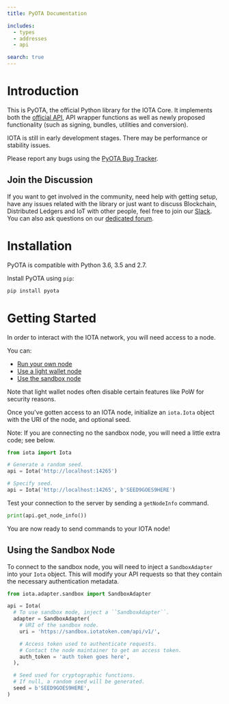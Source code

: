 ```yaml
---
title: PyOTA Documentation

includes:
  - types
  - addresses
  - api

search: true
---
```


# Introduction
This is PyOTA, the official Python library for the IOTA Core.
It implements both the [official API](https://iota.readme.io/), API wrapper
functions as well as newly proposed functionality (such as signing, bundles,
utilities and conversion).

<aside class="notice">
  IOTA is still in early development stages.
  There may be performance or stability issues.

  Please report any bugs using the
  <a href="https://github.com/iotaledger/iota.lib.py/issues">PyOTA Bug Tracker</a>.
</aside>

## Join the Discussion
If you want to get involved in the community, need help with getting setup, have
any issues related with the library or just want to discuss Blockchain,
Distributed Ledgers and IoT with other people, feel free to join our
[Slack](http://slack.iotatoken.com/).  You can also ask questions on our
[dedicated forum](https://forum.iotatoken.com/).

# Installation
PyOTA is compatible with Python 3.6, 3.5 and 2.7.

Install PyOTA using `pip`:

```bash
pip install pyota
```

# Getting Started
In order to interact with the IOTA network, you will need access to a node.

You can:
- [Run your own node](http://iotasupport.com/headlessnode.shtml)
- [Use a light wallet node](http://iotasupport.com/lightwallet.shtml)
- [Use the sandbox node](http://dev.iota.org/sandbox)

Note that light wallet nodes often disable certain features like PoW for
security reasons.

Once you've gotten access to an IOTA node, initialize an `iota.Iota` object with
the URI of the node, and optional seed.

Note: If you are connecting no the sandbox node, you will need a little extra
code; see below.

```python
from iota import Iota

# Generate a random seed.
api = Iota('http://localhost:14265')

# Specify seed.
api = Iota('http://localhost:14265', b'SEED9GOES9HERE')
```
Test your connection to the server by sending a `getNodeInfo` command.

```python
print(api.get_node_info())
```

You are now ready to send commands to your IOTA node!

## Using the Sandbox Node
To connect to the sandbox node, you will need to inject a `SandboxAdapter`
into your `Iota` object.  This will modify your API requests so that they
contain the necessary authentication metadata.

```python
from iota.adapter.sandbox import SandboxAdapter

api = Iota(
  # To use sandbox mode, inject a ``SandboxAdapter``.
  adapter = SandboxAdapter(
    # URI of the sandbox node.
    uri = 'https://sandbox.iotatoken.com/api/v1/',

    # Access token used to authenticate requests.
    # Contact the node maintainer to get an access token.
    auth_token = 'auth token goes here',
  ),

  # Seed used for cryptographic functions.
  # If null, a random seed will be generated.
  seed = b'SEED9GOES9HERE',
)
```
